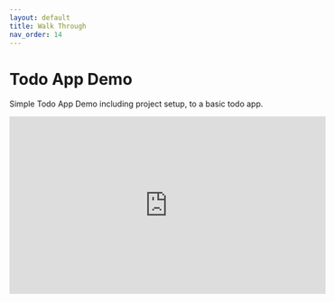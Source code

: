 ```yaml
---
layout: default
title: Walk Through
nav_order: 14
---
```


# Todo App Demo

Simple Todo App Demo including project setup, to a basic todo app.

<iframe width="560" height="315" src="https://www.youtube.com/embed/23W8SrXS6IQ" frameborder="0" allow="accelerometer; autoplay; encrypted-media; gyroscope; picture-in-picture" allowfullscreen></iframe>

